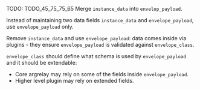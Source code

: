 
TODO: TODO_45_75_75_65 Merge `instance_data` into `envelop_payload`.

Instead of maintaining two data fields `instance_data` and `envelope_payload`, use `envelope_payload` only.

Remove `instance_data` and use `envelope_payload`:
data comes inside via plugins - they ensure `envelope_payload` is validated against `envelope_class`.

`envelope_class` should define what schema is used by `envelope_payload` and it should be extendable:
*   Core argrelay may rely on some of the fields inside `envelope_payload`.
*   Higher level plugin may rely on extended fields.
